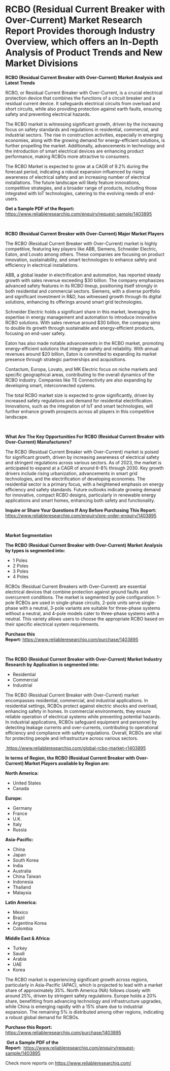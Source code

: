 <p><h1>RCBO (Residual Current Breaker with Over-Current) Market Research Report Provides thorough Industry Overview, which offers an In-Depth Analysis of Product Trends and New Market Divisions</h1></p><p><strong>RCBO (Residual Current Breaker with Over-Current) Market Analysis and Latest Trends</strong></p>
<p><p>RCBO, or Residual Current Breaker with Over-Current, is a crucial electrical protection device that combines the functions of a circuit breaker and a residual current device. It safeguards electrical circuits from overload and short circuits, while also providing protection against earth faults, ensuring safety and preventing electrical hazards.</p><p>The RCBO market is witnessing significant growth, driven by the increasing focus on safety standards and regulations in residential, commercial, and industrial sectors. The rise in construction activities, especially in emerging economies, along with the growing demand for energy-efficient solutions, is further propelling the market. Additionally, advancements in technology and the introduction of smart electrical devices are enhancing product performance, making RCBOs more attractive to consumers.</p><p>The RCBO Market is expected to grow at a CAGR of 9.2% during the forecast period, indicating a robust expansion influenced by rising awareness of electrical safety and an increasing number of electrical installations. The future landscape will likely feature innovations, competitive strategies, and a broader range of products, including those integrated with IoT technologies, catering to the evolving needs of end-users.</p></p>
<p><strong>Get a Sample PDF of the Report:&nbsp;</strong> <a href="https://www.reliableresearchiq.com/enquiry/request-sample/1403895?utm_campaign=2285&utm_medium=2&utm_source=Github&utm_content=ia&utm_term=28032025&utm_id=rcbo-residual-current-breaker-with-over-current">https://www.reliableresearchiq.com/enquiry/request-sample/1403895</a></p>
<p>&nbsp;</p>
<p><strong>RCBO (Residual Current Breaker with Over-Current) Major Market Players</strong></p>
<p><p>The RCBO (Residual Current Breaker with Over-Current) market is highly competitive, featuring key players like ABB, Siemens, Schneider Electric, Eaton, and Lovato among others. These companies are focusing on product innovation, sustainability, and smart technologies to enhance safety and efficiency in electrical installations. </p><p>ABB, a global leader in electrification and automation, has reported steady growth with sales revenue exceeding $30 billion. The company emphasizes advanced safety features in its RCBO lineup, positioning itself strongly in both residential and commercial sectors. Siemens, with a diverse portfolio and significant investment in R&D, has witnessed growth through its digital solutions, enhancing its offerings around smart grid technologies.</p><p>Schneider Electric holds a significant share in this market, leveraging its expertise in energy management and automation to introduce innovative RCBO solutions. With sales revenue around $30 billion, the company aims to double its growth through sustainable and energy-efficient products, focusing on end-user safety.</p><p>Eaton has also made notable advancements in the RCBO market, promoting energy-efficient solutions that integrate safety and reliability. With annual revenues around $20 billion, Eaton is committed to expanding its market presence through strategic partnerships and acquisitions.</p><p>Contactum, Europa, Lovato, and MK Electric focus on niche markets and specific geographical areas, contributing to the overall dynamics of the RCBO industry. Companies like TE Connectivity are also expanding by developing smart, interconnected systems.</p><p>The total RCBO market size is expected to grow significantly, driven by increased safety regulations and demand for residential electrification. Innovations, such as the integration of IoT and smart technologies, will further enhance growth prospects across all players in this competitive landscape.</p></p>
<p>&nbsp;</p>
<p><strong>What Are The Key Opportunities For RCBO (Residual Current Breaker with Over-Current) Manufacturers?</strong></p>
<p><p>The RCBO (Residual Current Breaker with Over-Current) market is poised for significant growth, driven by increasing awareness of electrical safety and stringent regulations across various sectors. As of 2023, the market is anticipated to expand at a CAGR of around 6-8% through 2030. Key growth drivers include rising urbanization, advancements in smart grid technologies, and the electrification of developing economies. The residential sector is a primary focus, with a heightened emphasis on energy efficiency and safety standards. Future outlooks indicate growing demand for innovative, compact RCBO designs, particularly in renewable energy applications and smart homes, enhancing both safety and functionality.</p></p>
<p><strong>Inquire or Share Your Questions If Any Before Purchasing This Report:</strong> <a href="https://www.reliableresearchiq.com/enquiry/pre-order-enquiry/1403895?utm_campaign=2285&utm_medium=2&utm_source=Github&utm_content=ia&utm_term=28032025&utm_id=rcbo-residual-current-breaker-with-over-current">https://www.reliableresearchiq.com/enquiry/pre-order-enquiry/1403895</a></p>
<p>&nbsp;</p>
<p><strong>Market Segmentation</strong></p>
<p><strong>The RCBO (Residual Current Breaker with Over-Current) Market Analysis by types is segmented into:</strong></p>
<p><ul><li>1 Poles</li><li>2 Poles</li><li>3 Poles</li><li>4 Poles</li></ul></p>
<p><p>RCBOs (Residual Current Breakers with Over-Current) are essential electrical devices that combine protection against ground faults and overcurrent conditions. The market is segmented by pole configuration: 1-pole RCBOs are used in single-phase circuits, 2-pole units serve single-phase with a neutral, 3-pole variants are suitable for three-phase systems without a neutral, and 4-pole models cater to three-phase systems with a neutral. This variety allows users to choose the appropriate RCBO based on their specific electrical system requirements.</p></p>
<p><strong>Purchase this Report:&nbsp;</strong><a href="https://www.reliableresearchiq.com/purchase/1403895?utm_campaign=2285&utm_medium=2&utm_source=Github&utm_content=ia&utm_term=28032025&utm_id=rcbo-residual-current-breaker-with-over-current">https://www.reliableresearchiq.com/purchase/1403895</a></p>
<p>&nbsp;</p>
<p><strong>The RCBO (Residual Current Breaker with Over-Current) Market Industry Research by Application is segmented into:</strong></p>
<p><ul><li>Residential</li><li>Commercial</li><li>Industrial</li></ul></p>
<p><p>The RCBO (Residual Current Breaker with Over-Current) market encompasses residential, commercial, and industrial applications. In residential settings, RCBOs protect against electric shocks and overload, enhancing safety in homes. In commercial environments, they ensure reliable operation of electrical systems while preventing potential hazards. In industrial applications, RCBOs safeguard equipment and personnel by detecting leakage currents and over-currents, contributing to operational efficiency and compliance with safety regulations. Overall, RCBOs are vital for protecting people and infrastructure across various sectors.</p></p>
<p><a href="https://www.reliableresearchiq.com/global-rcbo-market-r1403895?utm_campaign=2285&utm_medium=2&utm_source=Github&utm_content=ia&utm_term=28032025&utm_id=rcbo-residual-current-breaker-with-over-current">&nbsp;https://www.reliableresearchiq.com/global-rcbo-market-r1403895</a></p>
<p><strong>In terms of Region, the RCBO (Residual Current Breaker with Over-Current) Market Players available by Region are:</strong></p>
<p>
    <p> <strong> North America: </strong>
        <ul>
            <li>United States</li>
            <li>Canada</li>
        </ul>
        </p> 
    <p> <strong> Europe: </strong>
        <ul>
            <li>Germany</li>
            <li>France</li>
            <li>U.K.</li>
            <li>Italy</li>
            <li>Russia</li>
        </ul>
        </p> 
    <p> <strong> Asia-Pacific: </strong>
        <ul>
            <li>China</li>
            <li>Japan</li>
            <li>South Korea</li>
            <li>India</li>
            <li>Australia</li>
            <li>China Taiwan</li>
            <li>Indonesia</li>
            <li>Thailand</li>
            <li>Malaysia</li>
        </ul>
        </p> 
    <p> <strong> Latin America: </strong>
        <ul>
            <li>Mexico</li>
            <li>Brazil</li>
            <li>Argentina Korea</li>
            <li>Colombia</li>
        </ul>
        </p> 
    <p> <strong> Middle East & Africa: </strong>
        <ul>
            <li>Turkey</li>
            <li>Saudi</li>
            <li>Arabia</li>
            <li>UAE</li>
            <li>Korea</li>
        </ul>
    </p>
    </p>
<p><p>The RCBO market is experiencing significant growth across regions, particularly in Asia-Pacific (APAC), which is projected to lead with a market share of approximately 35%. North America (NA) follows closely with around 25%, driven by stringent safety regulations. Europe holds a 20% share, benefitting from advancing technology and infrastructure upgrades, while China is emerging rapidly with a 15% share due to industrial expansion. The remaining 5% is distributed among other regions, indicating a robust global demand for RCBOs.</p></p>
<p><strong>Purchase this Report: </strong><a href="https://www.reliableresearchiq.com/purchase/1403895?utm_campaign=2285&utm_medium=2&utm_source=Github&utm_content=ia&utm_term=28032025&utm_id=rcbo-residual-current-breaker-with-over-current">https://www.reliableresearchiq.com/purchase/1403895</a></p>
<p>&nbsp;<strong>Get a Sample PDF of the Report:&nbsp;&nbsp;</strong><a href="https://www.reliableresearchiq.com/enquiry/request-sample/1403895?utm_campaign=2285&utm_medium=2&utm_source=Github&utm_content=ia&utm_term=28032025&utm_id=rcbo-residual-current-breaker-with-over-current">https://www.reliableresearchiq.com/enquiry/request-sample/1403895</a></p>
<p><strong></strong></p>
<p>Check more reports on <a href="https://www.reliableresearchiq.com/?utm_campaign=2285&utm_medium=2&utm_source=Github&utm_content=ia&utm_term=28032025&utm_id=rcbo-residual-current-breaker-with-over-current">https://www.reliableresearchiq.com/</a></p>